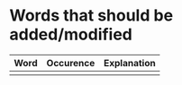 # Words that should be added/modified

| Word                     | Occurence                     | Explanation             |
| :----------------------- | :---------------------------- | :---------------------- |
|                          |                               |                         |
